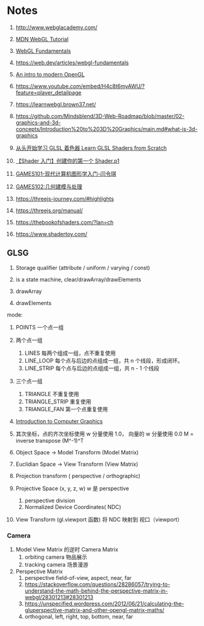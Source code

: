 # Notes

1. http://www.webglacademy.com/
1. [MDN WebGL Tutorial](https://developer.mozilla.org/zh-CN/docs/Web/API/WebGL_API/Tutorial)
1. [WebGL Fundamentals](https://webglfundamentals.org/)
1. https://web.dev/articles/webgl-fundamentals
1. [An intro to modern OpenGL](https://duriansoftware.com/joe/an-intro-to-modern-opengl.-table-of-contents)
1. https://www.youtube.com/embed/H4c8t6myAWU/?feature=player_detailpage

1. https://learnwebgl.brown37.net/
1. https://github.com/Mindsblend/3D-Web-Roadmap/blob/master/02-graphics-and-3d-concepts/Introduction%20to%203D%20Graphics/main.md#what-is-3d-graphics
1. [从头开始学习 GLSL 着色器 Learn GLSL Shaders from Scratch](https://www.bilibili.com/video/BV1kP4y1Y7MT/?spm_id_from=333.999.0.0&vd_source=192c54645a419374c428d6a7836b2ab0)
1. [【Shader 入门】创建你的第一个 Shader.p1](https://www.bilibili.com/video/BV17a411W79p/?vd_source=192c54645a419374c428d6a7836b2ab0)

1. [GAMES101-现代计算机图形学入门-闫令琪](https://www.bilibili.com/video/BV1X7411F744/?spm_id_from=333.337.search-card.all.click&vd_source=192c54645a419374c428d6a7836b2ab0)
1. [GAMES102:几何建模与处理](https://www.bilibili.com/video/BV1NA411E7Yr/?spm_id_from=333.337.search-card.all.click&vd_source=192c54645a419374c428d6a7836b2ab0)
1. https://threejs-journey.com/#highlights
1. https://threejs.org/manual/

1. https://thebookofshaders.com/?lan=ch
1. https://www.shadertoy.com/

## GLSG

1. Storage qualifier (attribute / uniform / varying / const)

1. is a state machine, clear/drawArray/drawElements
1. drawArray
1. drawElements

mode:

1. POINTS 一个点一组
1. 两个点一组
   1. LINES 每两个组成一组，点不重复使用
   1. LINE_LOOP 每个点与后边的点组成一组，共 n 个线段，形成闭环。
   1. LINE_STRIP 每个点与后边的点组成一组，共 n - 1 个线段
1. 三个点一组
   1. TRIANGLE 不重复使用
   1. TRIANGLE_STRIP 重复使用
   1. TRIANGLE_FAN 第一个点重复使用
1. [Introduction to Computer Graphics](https://www.youtube.com/playlist?list=PLplnkTzzqsZTfYh4UbhLGpI5kGd5oW_Hh)

1. 其次坐标，点的齐次坐标使用 w 分量使用 1.0， 向量的 w 分量使用 0.0 M = inverse transpose (M^-1)^T

1. Object Space -> Model Transform (Model Matrix)
1. Euclidian Space -> View Transform (View Matrix)
1. Projection transform ( perspective / orthographic)
1. Projective Space (x, y, z, w) w 是 perspective

   1. perspective division
   1. Normalized Device Coordinates( NDC)

1. View Transform (gl.viewport 函数) 将 NDC 映射到 视口（viewport）

### Camera

1. Model View Matrix 的逆时 Camera Matrix
   1. orbiting camera 物品展示
   1. tracking camera 场景漫游
1. Perspective Matrix
   1. perspective field-of-view, aspect, near, far
   1. https://stackoverflow.com/questions/28286057/trying-to-understand-the-math-behind-the-perspective-matrix-in-webgl/28301213#28301213
   1. https://unspecified.wordpress.com/2012/06/21/calculating-the-gluperspective-matrix-and-other-opengl-matrix-maths/
   1. orthogonal, left, right, top, bottom, near, far
